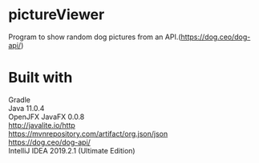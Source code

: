 
# pictureViewer
Program to show random dog pictures from an API.(https://dog.ceo/dog-api/)  


# Built with

Gradle  
Java 11.0.4  
OpenJFX JavaFX 0.0.8  
http://javalite.io/http  
https://mvnrepository.com/artifact/org.json/json  
https://dog.ceo/dog-api/  
IntelliJ IDEA 2019.2.1 (Ultimate Edition)  
